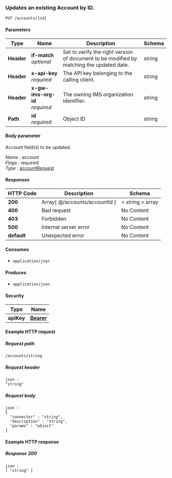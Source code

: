 
<a name="update_account_by_id"></a>
### Updates an existing Account by ID.
```
PUT /accounts/{id}
```


#### Parameters

|Type|Name|Description|Schema|
|---|---|---|---|
|**Header**|**if-match**  <br>*optional*|Set to verify the right version of document to be modified by matching the updated date.|string|
|**Header**|**x-api-key**  <br>*required*|The API key belonging to the calling client.|string|
|**Header**|**x-gw-ims-org-id**  <br>*required*|The owning IMS organization identifier.|string|
|**Path**|**id**  <br>*required*|Object ID|string|


#### Body parameter
Account field(s) to be updated.

*Name* : account  
*Flags* : required  
*Type* : [accountRequest](../definitions/accountRequest.md#accountrequest)


#### Responses

|HTTP Code|Description|Schema|
|---|---|---|
|**200**|Array[ @/accounts/accountId ]|< string > array|
|**400**|Bad request|No Content|
|**403**|Forbidden|No Content|
|**500**|Internal server error|No Content|
|**default**|Unexpected error|No Content|


#### Consumes

* `application/json`


#### Produces

* `application/json`


#### Security

|Type|Name|
|---|---|
|**apiKey**|**[Bearer](security.md#bearer)**|


#### Example HTTP request

##### Request path
```
/accounts/string
```


##### Request header
```
json :
"string"
```


##### Request body
```
json :
{
  "connector" : "string",
  "description" : "string",
  "params" : "object"
}
```


#### Example HTTP response

##### Response 200
```
json :
[ "string" ]
```



